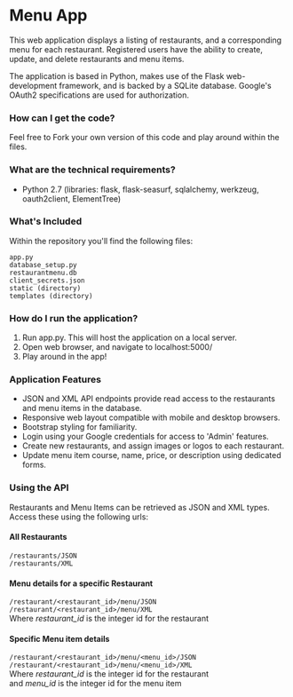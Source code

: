 # Menu App
This web application displays a listing of restaurants, and a corresponding menu for each restaurant.  Registered users have the ability to create, update, and delete restaurants and menu items.

The application is based in Python, makes use of the Flask web-development framework, and is backed by a SQLite database.  Google's OAuth2 specifications are used for authorization.

### How can I get the code?
Feel free to Fork your own version of this code and play around within the files.

### What are the technical requirements?
* Python 2.7 (libraries: flask, flask-seasurf, sqlalchemy, werkzeug, oauth2client, ElementTree)

### What's Included
Within the repository you'll find the following files:
```
app.py
database_setup.py
restaurantmenu.db
client_secrets.json
static (directory)
templates (directory)
```

### How do I run the application?
1. Run app.py.  This will host the application on a local server.
2. Open web browser, and navigate to localhost:5000/
3. Play around in the app!

### Application Features
* JSON and XML API endpoints provide read access to the restaurants and menu items in the database.
* Responsive web layout compatible with mobile and desktop browsers.
* Bootstrap styling for familiarity.
* Login using your Google credentials for access to 'Admin' features.
* Create new restaurants, and assign images or logos to each restaurant.
* Update menu item course, name, price, or description using dedicated forms.

### Using the API
Restaurants and Menu Items can be retrieved as JSON and XML types. Access these using the following urls:

#### All Restaurants
` /restaurants/JSON ` <br>
` /restaurants/XML  `

#### Menu details for a specific Restaurant
` /restaurant/<restaurant_id>/menu/JSON  ` <br>
` /restaurant/<restaurant_id>/menu/XML   ` <br>
  Where *restaurant_id* is the integer id for the restaurant

#### Specific Menu item details
` /restaurant/<restaurant_id>/menu/<menu_id>/JSON ` <br>
` /restaurant/<restaurant_id>/menu/<menu_id>/XML  ` <br>
  Where *restaurant_id* is the integer id for the restaurant <br>
  and *menu_id* is the integer id for the menu item <br>
